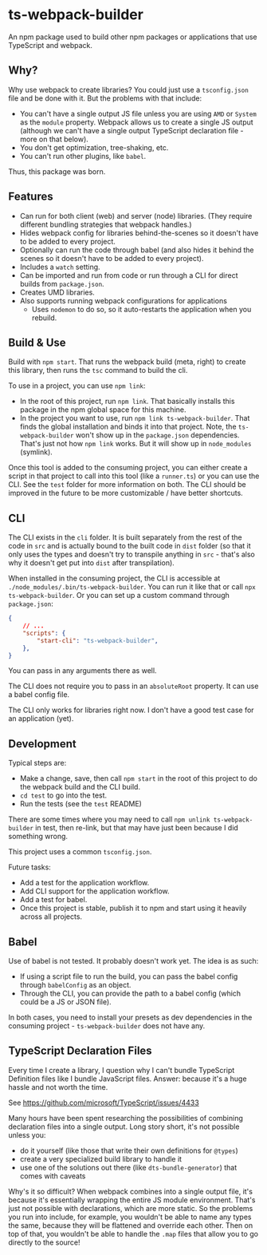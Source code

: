 # ts-webpack-builder

An npm package used to build other npm packages or applications that use TypeScript and webpack. 

## Why?

Why use webpack to create libraries? You could just use a `tsconfig.json` file and be done with it. But the problems with that include:
- You can't have a single output JS file unless you are using `AMD` or `System` as the `module` property. Webpack allows us to create a single JS output (although we can't have a single output TypeScript declaration file - more on that below).
- You don't get optimization, tree-shaking, etc.
- You can't run other plugins, like `babel`.

Thus, this package was born.

## Features

- Can run for both client (web) and server (node) libraries. (They require different bundling strategies that webpack handles.)
- Hides webpack config for libraries behind-the-scenes so it doesn't have to be added to every project.
- Optionally can run the code through babel (and also hides it behind the scenes so it doesn't have to be added to every project).
- Includes a `watch` setting.
- Can be imported and run from code or run through a CLI for direct builds from `package.json`.
- Creates UMD libraries.
- Also supports running webpack configurations for applications 
  - Uses `nodemon` to do so, so it auto-restarts the application when you rebuild.

## Build & Use

Build with `npm start`. That runs the webpack build (meta, right) to create this library, then runs the `tsc` command to build the cli.

To use in a project, you can use `npm link`:
- In the root of this project, run `npm link`. That basically installs this package in the npm global space for this machine.
- In the project you want to use, run `npm link ts-webpack-builder`. That finds the global installation and binds it into that project. 
Note, the `ts-webpack-builder` won't show up in the `package.json` dependencies. That's just not how `npm link` works. But it will show up in `node_modules` (symlink).

Once this tool is added to the consuming project, you can either create a script in that project to call into this tool (like a `runner.ts`) or you can use the CLI.
See the `test` folder for more information on both. The CLI should be improved in the future to be more customizable / have better shortcuts.

## CLI

The CLI exists in the `cli` folder. It is built separately from the rest of the code in `src` and is actually bound to the built code in `dist` folder (so that it only uses the types and doesn't try to transpile anything in `src` - that's also why it doesn't get put into `dist` after transpilation).

When installed in the consuming project, the CLI is accessible at `./node_modules/.bin/ts-webpack-builder`. You can run it like that or call `npx ts-webpack-builder`. Or you can set up a custom command through `package.json`:

```json
{
	// ...
	"scripts": {
		"start-cli": "ts-webpack-builder",
	},
}
```
You can pass in any arguments there as well.

The CLI does not require you to pass in an `absoluteRoot` property. It can use a babel config file.

The CLI only works for libraries right now. I don't have a good test case for an application (yet).

## Development

Typical steps are:
- Make a change, save, then call `npm start` in the root of this project to do the webpack build and the CLI build.
- `cd test` to go into the test.
- Run the tests (see the `test` README)

There are some times where you may need to call `npm unlink ts-webpack-builder` in test, then re-link, but that may have just been because I did something wrong.

This project uses a common `tsconfig.json`. 

Future tasks:
- Add a test for the application workflow.
- Add CLI support for the application workflow.
- Add a test for babel.
- Once this project is stable, publish it to npm and start using it heavily across all projects.

## Babel

Use of babel is not tested. It probably doesn't work yet. The idea is as such:

- If using a script file to run the build, you can pass the babel config through `babelConfig` as an object.
- Through the CLI, you can provide the path to a babel config (which could be a JS or JSON file).

In both cases, you need to install your presets as dev dependencies in the consuming project - `ts-webpack-builder` does not have any.

## TypeScript Declaration Files

Every time I create a library, I question why I can't bundle TypeScript Definition files like I bundle JavaScript files. Answer: because it's a huge hassle and not worth the time.

See https://github.com/microsoft/TypeScript/issues/4433

Many hours have been spent researching the possibilities of combining declaration files into a single output. Long story short, it's not possible unless you:
- do it yourself (like those that write their own definitions for `@types`)
- create a very specialized build library to handle it
- use one of the solutions out there (like `dts-bundle-generator`) that comes with caveats

Why's it so difficult? When webpack combines into a single output file, it's because it's essentially wrapping the entire JS module environment. That's just not possible with declarations, which are more static. So the problems you run into include, for example, you wouldn't be able to name any types the same, because they will be flattened and override each other. Then on top of that, you wouldn't be able to handle the `.map` files that allow you to go directly to the source!
